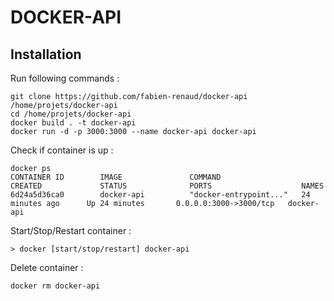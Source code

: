# DOCKER-API
## Installation
Run following commands :
``` 
git clone https://github.com/fabien-renaud/docker-api /home/projets/docker-api
cd /home/projets/docker-api
docker build . -t docker-api
docker run -d -p 3000:3000 --name docker-api docker-api
```

Check if container is up :
```
docker ps
CONTAINER ID        IMAGE               COMMAND                  CREATED             STATUS              PORTS                    NAMES
6d24a5d36ca0        docker-api          "docker-entrypoint..."   24 minutes ago      Up 24 minutes       0.0.0.0:3000->3000/tcp   docker-api
```

Start/Stop/Restart container :
```
> docker [start/stop/restart] docker-api
```

Delete container :
```
docker rm docker-api
```